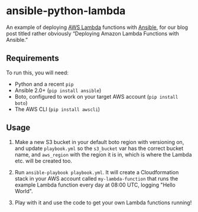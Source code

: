 ansible-python-lambda
=====================

An example of deploying [AWS Lambda][lambda] functions with [Ansible][ansible],
for our blog post titled rather obviously “Deploying Amazon Lambda Functions
with Ansible.”

Requirements
------------

To run this, you will need:

* Python and a recent `pip`
* Ansible 2.0+ (`pip install ansible`)
* Boto, configured to work on your target AWS account (`pip install boto`)
* The AWS CLI (`pip install awscli`)

Usage
-----

1. Make a new S3 bucket in your default boto region with versioning on, and
   update `playbook.yml` so the `s3_bucket` var has the correct bucket name,
   and `aws_region` with the region it is in, which is where the Lambda etc.
   will be created too.

2. Run `ansible-playbook playbook.yml`. It will create a Cloudformation stack
   in your AWS account called `my-lambda-function` that runs the example Lambda
   function every day at 08:00 UTC, logging "Hello World".

3. Play with it and use the code to get your own Lambda functions running!

[lambda]: https://aws.amazon.com/lambda/
[ansible]: https://www.ansible.com/
